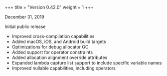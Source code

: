+++
title = "Version 0.42.0"
weight = 1
+++

December 31, 2019

Initial public release

- Improved cross-compilation capabilities
- Added macOS, iOS, and Android build targets
- Optimizations for debug allocator GC
- Added support for operator constraints
- Added allocation alignment override attributes
- Expanded lambda capture list support to include specific variable names
- Improved nullable capabilities, including operators
